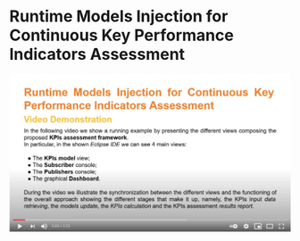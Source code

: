 # Runtime Models Injection for Continuous Key Performance Indicators Assessment
[![IMAGE ALT TEXT](https://github.com/iovinoludovico/runtime-kpi-assessment/blob/main/cover.png)](https://youtu.be/ezUbUCqAq0M "Video Title")

